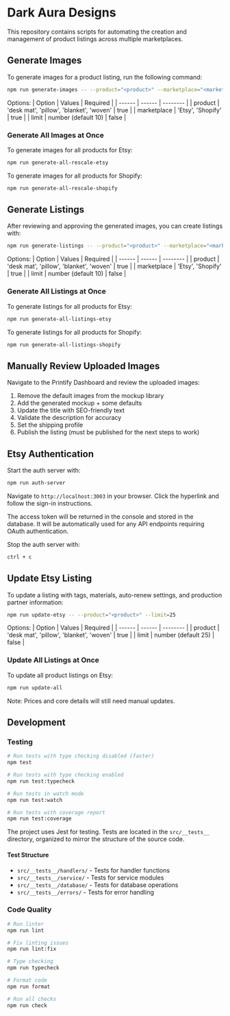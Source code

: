# Dark Aura Designs

This repository contains scripts for automating the creation and management of product listings across multiple marketplaces.

## Generate Images

To generate images for a product listing, run the following command:

```bash
npm run generate-images -- --product="<product>" --marketplace="<marketplace>" --limit=10
```

Options:
| Option | Values | Required |
| ------ | ------ | -------- |
| product | 'desk mat', 'pillow', 'blanket', 'woven' | true |
| marketplace | 'Etsy', 'Shopify' | true |
| limit | number (default 10) | false |

### Generate All Images at Once

To generate images for all products for Etsy:

```bash
npm run generate-all-rescale-etsy
```

To generate images for all products for Shopify:

```bash
npm run generate-all-rescale-shopify
```

## Generate Listings

After reviewing and approving the generated images, you can create listings with:

```bash
npm run generate-listings -- --product="<product>" --marketplace="<marketplace>" --limit=10
```

Options:
| Option | Values | Required |
| ------ | ------ | -------- |
| product | 'desk mat', 'pillow', 'blanket', 'woven' | true |
| marketplace | 'Etsy', 'Shopify' | true |
| limit | number (default 10) | false |

### Generate All Listings at Once

To generate listings for all products for Etsy:

```bash
npm run generate-all-listings-etsy
```

To generate listings for all products for Shopify:

```bash
npm run generate-all-listings-shopify
```

## Manually Review Uploaded Images

Navigate to the Printify Dashboard and review the uploaded images:

1. Remove the default images from the mockup library
2. Add the generated mockup + some defaults
3. Update the title with SEO-friendly text
4. Validate the description for accuracy
5. Set the shipping profile
6. Publish the listing (must be published for the next steps to work)

## Etsy Authentication

Start the auth server with:

```bash
npm run auth-server
```

Navigate to `http://localhost:3003` in your browser. Click the hyperlink and follow the sign-in instructions.

The access token will be returned in the console and stored in the database. It will be automatically used for any API endpoints requiring OAuth authentication.

Stop the auth server with:

```bash
ctrl + c
```

## Update Etsy Listing

To update a listing with tags, materials, auto-renew settings, and production partner information:

```bash
npm run update-etsy -- --product="<product>" --limit=25
```

Options:
| Option | Values | Required |
| ------ | ------ | -------- |
| product | 'desk mat', 'pillow', 'blanket', 'woven' | true |
| limit | number (default 25) | false |

### Update All Listings at Once

To update all product listings on Etsy:

```bash
npm run update-all
```

Note: Prices and core details will still need manual updates.

## Development

### Testing

```bash
# Run tests with type checking disabled (faster)
npm test

# Run tests with type checking enabled
npm run test:typecheck

# Run tests in watch mode
npm run test:watch

# Run tests with coverage report
npm run test:coverage
```

The project uses Jest for testing. Tests are located in the `src/__tests__` directory, organized to mirror the structure of the source code.

#### Test Structure

- `src/__tests__/handlers/` - Tests for handler functions
- `src/__tests__/service/` - Tests for service modules
- `src/__tests__/database/` - Tests for database operations
- `src/__tests__/errors/` - Tests for error handling

### Code Quality

```bash
# Run linter
npm run lint

# Fix linting issues
npm run lint:fix

# Type checking
npm run typecheck

# Format code
npm run format

# Run all checks
npm run check
```

